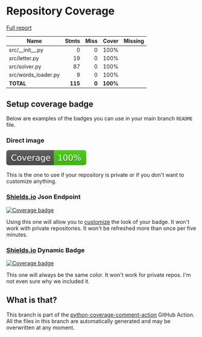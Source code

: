 # Repository Coverage

[Full report](https://htmlpreview.github.io/?https://github.com/oriontvv/wordle-solver/blob/python-coverage-comment-action-data/htmlcov/index.html)

| Name                 |    Stmts |     Miss |    Cover |   Missing |
|--------------------- | -------: | -------: | -------: | --------: |
| src/\_\_init\_\_.py  |        0 |        0 |     100% |           |
| src/letter.py        |       19 |        0 |     100% |           |
| src/solver.py        |       87 |        0 |     100% |           |
| src/words\_loader.py |        9 |        0 |     100% |           |
|            **TOTAL** |  **115** |    **0** | **100%** |           |


## Setup coverage badge

Below are examples of the badges you can use in your main branch `README` file.

### Direct image

[![Coverage badge](https://raw.githubusercontent.com/oriontvv/wordle-solver/python-coverage-comment-action-data/badge.svg)](https://htmlpreview.github.io/?https://github.com/oriontvv/wordle-solver/blob/python-coverage-comment-action-data/htmlcov/index.html)

This is the one to use if your repository is private or if you don't want to customize anything.

### [Shields.io](https://shields.io) Json Endpoint

[![Coverage badge](https://img.shields.io/endpoint?url=https://raw.githubusercontent.com/oriontvv/wordle-solver/python-coverage-comment-action-data/endpoint.json)](https://htmlpreview.github.io/?https://github.com/oriontvv/wordle-solver/blob/python-coverage-comment-action-data/htmlcov/index.html)

Using this one will allow you to [customize](https://shields.io/endpoint) the look of your badge.
It won't work with private repositories. It won't be refreshed more than once per five minutes.

### [Shields.io](https://shields.io) Dynamic Badge

[![Coverage badge](https://img.shields.io/badge/dynamic/json?color=brightgreen&label=coverage&query=%24.message&url=https%3A%2F%2Fraw.githubusercontent.com%2Foriontvv%2Fwordle-solver%2Fpython-coverage-comment-action-data%2Fendpoint.json)](https://htmlpreview.github.io/?https://github.com/oriontvv/wordle-solver/blob/python-coverage-comment-action-data/htmlcov/index.html)

This one will always be the same color. It won't work for private repos. I'm not even sure why we included it.

## What is that?

This branch is part of the
[python-coverage-comment-action](https://github.com/marketplace/actions/python-coverage-comment)
GitHub Action. All the files in this branch are automatically generated and may be
overwritten at any moment.
